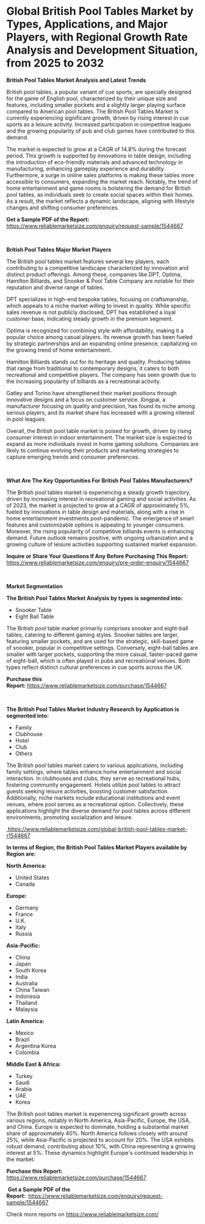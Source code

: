 <p><h1>Global British Pool Tables Market by Types, Applications, and Major Players, with Regional Growth Rate Analysis and Development Situation, from 2025 to 2032</h1></p><p><strong>British Pool Tables Market Analysis and Latest Trends</strong></p>
<p><p>British pool tables, a popular variant of cue sports, are specially designed for the game of English pool, characterized by their unique size and features, including smaller pockets and a slightly larger playing surface compared to American pool tables. The British Pool Tables Market is currently experiencing significant growth, driven by rising interest in cue sports as a leisure activity. Increased participation in competitive leagues and the growing popularity of pub and club games have contributed to this demand.</p><p>The market is expected to grow at a CAGR of 14.8% during the forecast period. This growth is supported by innovations in table design, including the introduction of eco-friendly materials and advanced technology in manufacturing, enhancing gameplay experience and durability. Furthermore, a surge in online sales platforms is making these tables more accessible to consumers, expanding the market reach. Notably, the trend of home entertainment and game rooms is bolstering the demand for British pool tables, as individuals seek to create social spaces within their homes. As a result, the market reflects a dynamic landscape, aligning with lifestyle changes and shifting consumer preferences.</p></p>
<p><strong>Get a Sample PDF of the Report:&nbsp;</strong> <a href="https://www.reliablemarketsize.com/enquiry/request-sample/1544667?utm_campaign=3114&utm_medium=2&utm_source=Github&utm_content=ia&utm_term=04042025&utm_id=british-pool-tables">https://www.reliablemarketsize.com/enquiry/request-sample/1544667</a></p>
<p>&nbsp;</p>
<p><strong>British Pool Tables Major Market Players</strong></p>
<p><p>The British pool tables market features several key players, each contributing to a competitive landscape characterized by innovation and distinct product offerings. Among these, companies like DPT, Optima, Hamilton Billiards, and Snooker & Pool Table Company are notable for their reputation and diverse range of tables.</p><p>DPT specializes in high-end bespoke tables, focusing on craftsmanship, which appeals to a niche market willing to invest in quality. While specific sales revenue is not publicly disclosed, DPT has established a loyal customer base, indicating steady growth in the premium segment.</p><p>Optima is recognized for combining style with affordability, making it a popular choice among casual players. Its revenue growth has been fueled by strategic partnerships and an expanding online presence, capitalizing on the growing trend of home entertainment.</p><p>Hamilton Billiards stands out for its heritage and quality. Producing tables that range from traditional to contemporary designs, it caters to both recreational and competitive players. The company has seen growth due to the increasing popularity of billiards as a recreational activity.</p><p>Gatley and Torino have strengthened their market positions through innovative designs and a focus on customer service. Xingpai, a manufacturer focusing on quality and precision, has found its niche among serious players, and its market share has increased with a growing interest in pool leagues.</p><p>Overall, the British pool table market is poised for growth, driven by rising consumer interest in indoor entertainment. The market size is expected to expand as more individuals invest in home gaming solutions. Companies are likely to continue evolving their products and marketing strategies to capture emerging trends and consumer preferences.</p></p>
<p>&nbsp;</p>
<p><strong>What Are The Key Opportunities For British Pool Tables Manufacturers?</strong></p>
<p><p>The British pool tables market is experiencing a steady growth trajectory, driven by increasing interest in recreational gaming and social activities. As of 2023, the market is projected to grow at a CAGR of approximately 5%, fueled by innovations in table design and materials, along with a rise in home entertainment investments post-pandemic. The emergence of smart features and customizable options is appealing to younger consumers. Moreover, the rising popularity of competitive billiards events is enhancing demand. Future outlook remains positive, with ongoing urbanization and a growing culture of leisure activities supporting sustained market expansion.</p></p>
<p><strong>Inquire or Share Your Questions If Any Before Purchasing This Report:</strong> <a href="https://www.reliablemarketsize.com/enquiry/pre-order-enquiry/1544667?utm_campaign=3114&utm_medium=2&utm_source=Github&utm_content=ia&utm_term=04042025&utm_id=british-pool-tables">https://www.reliablemarketsize.com/enquiry/pre-order-enquiry/1544667</a></p>
<p>&nbsp;</p>
<p><strong>Market Segmentation</strong></p>
<p><strong>The British Pool Tables Market Analysis by types is segmented into:</strong></p>
<p><ul><li>Snooker Table</li><li>Eight Ball Table</li></ul></p>
<p><p>The British pool table market primarily comprises snooker and eight-ball tables, catering to different gaming styles. Snooker tables are larger, featuring smaller pockets, and are used for the strategic, skill-based game of snooker, popular in competitive settings. Conversely, eight-ball tables are smaller with larger pockets, supporting the more casual, faster-paced game of eight-ball, which is often played in pubs and recreational venues. Both types reflect distinct cultural preferences in cue sports across the UK.</p></p>
<p><strong>Purchase this Report:&nbsp;</strong><a href="https://www.reliablemarketsize.com/purchase/1544667?utm_campaign=3114&utm_medium=2&utm_source=Github&utm_content=ia&utm_term=04042025&utm_id=british-pool-tables">https://www.reliablemarketsize.com/purchase/1544667</a></p>
<p>&nbsp;</p>
<p><strong>The British Pool Tables Market Industry Research by Application is segmented into:</strong></p>
<p><ul><li>Family</li><li>Clubhouse</li><li>Hotel</li><li>Club</li><li>Others</li></ul></p>
<p><p>The British pool tables market caters to various applications, including family settings, where tables enhance home entertainment and social interaction. In clubhouses and clubs, they serve as recreational hubs, fostering community engagement. Hotels utilize pool tables to attract guests seeking leisure activities, boosting customer satisfaction. Additionally, niche markets include educational institutions and event venues, where pool serves as a recreational option. Collectively, these applications highlight the diverse demand for pool tables across different environments, promoting socialization and leisure.</p></p>
<p><a href="https://www.reliablemarketsize.com/global-british-pool-tables-market-r1544667?utm_campaign=3114&utm_medium=2&utm_source=Github&utm_content=ia&utm_term=04042025&utm_id=british-pool-tables">&nbsp;https://www.reliablemarketsize.com/global-british-pool-tables-market-r1544667</a></p>
<p><strong>In terms of Region, the British Pool Tables Market Players available by Region are:</strong></p>
<p>
    <p> <strong> North America: </strong>
        <ul>
            <li>United States</li>
            <li>Canada</li>
        </ul>
        </p> 
    <p> <strong> Europe: </strong>
        <ul>
            <li>Germany</li>
            <li>France</li>
            <li>U.K.</li>
            <li>Italy</li>
            <li>Russia</li>
        </ul>
        </p> 
    <p> <strong> Asia-Pacific: </strong>
        <ul>
            <li>China</li>
            <li>Japan</li>
            <li>South Korea</li>
            <li>India</li>
            <li>Australia</li>
            <li>China Taiwan</li>
            <li>Indonesia</li>
            <li>Thailand</li>
            <li>Malaysia</li>
        </ul>
        </p> 
    <p> <strong> Latin America: </strong>
        <ul>
            <li>Mexico</li>
            <li>Brazil</li>
            <li>Argentina Korea</li>
            <li>Colombia</li>
        </ul>
        </p> 
    <p> <strong> Middle East & Africa: </strong>
        <ul>
            <li>Turkey</li>
            <li>Saudi</li>
            <li>Arabia</li>
            <li>UAE</li>
            <li>Korea</li>
        </ul>
    </p>
    </p>
<p><p>The British pool tables market is experiencing significant growth across various regions, notably in North America, Asia-Pacific, Europe, the USA, and China. Europe is expected to dominate, holding a substantial market share of approximately 40%. North America follows closely with around 25%, while Asia-Pacific is projected to account for 20%. The USA exhibits robust demand, contributing about 10%, with China representing a growing interest at 5%. These dynamics highlight Europe's continued leadership in the market.</p></p>
<p><strong>Purchase this Report: </strong><a href="https://www.reliablemarketsize.com/purchase/1544667?utm_campaign=3114&utm_medium=2&utm_source=Github&utm_content=ia&utm_term=04042025&utm_id=british-pool-tables">https://www.reliablemarketsize.com/purchase/1544667</a></p>
<p>&nbsp;<strong>Get a Sample PDF of the Report:&nbsp;&nbsp;</strong><a href="https://www.reliablemarketsize.com/enquiry/request-sample/1544667?utm_campaign=3114&utm_medium=2&utm_source=Github&utm_content=ia&utm_term=04042025&utm_id=british-pool-tables">https://www.reliablemarketsize.com/enquiry/request-sample/1544667</a></p>
<p><strong></strong></p>
<p>Check more reports on <a href="https://www.reliablemarketsize.com/?utm_campaign=3114&utm_medium=2&utm_source=Github&utm_content=ia&utm_term=04042025&utm_id=british-pool-tables">https://www.reliablemarketsize.com/</a></p>
